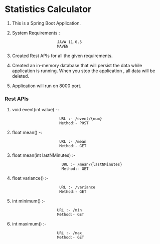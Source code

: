 # Statistics Calculator

 1. This is a Spring Boot Application. 
 2. System Requirements : 
 
                            JAVA 11.0.5
                            MAVEN
                            
 3. Created Rest APIs for all the given requirements. 
 4. Created an in-memory database that will persist the data while application is running. When you stop the application , all data will be deleted.
 5. Application will run on 8000 port.
 

### Rest APIs

1. void event(int value) -: 

                            URL :- /event/{num} 
                            Method:- POST
                            
2. float mean() -: 

                            URL :- /mean 
                            Method:- GET
                            
3. float mean(int lastNMinutes) :- 
                             
                             URL :- /mean/{lastNMinutes}
                             Method:- GET
                             
4.  float variance() :- 
                             
                             URL :- /variance
                             Method:- GET
                             
5.   int minimum() :- 
                             
                             URL :- /min
                             Method:- GET
                             
5.   int maximum() :- 
                             
                             URL :- /max
                             Method:- GET